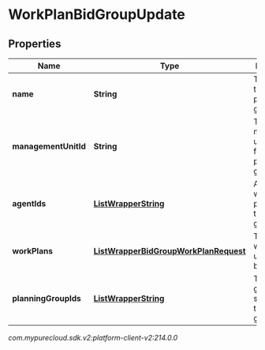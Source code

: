 # WorkPlanBidGroupUpdate


## Properties

| Name | Type | Description | Notes |
| ------------ | ------------- | ------------- | ------------- |
| **name** | **String** | The name of the work plan bid group |  [optional] |
| **managementUnitId** | **String** | The management unit ID used for this work plan bid group |  [optional] |
| **agentIds** | [**ListWrapperString**](ListWrapperString) | Agent IDs who participate in this bid group |  [optional] |
| **workPlans** | [**ListWrapperBidGroupWorkPlanRequest**](ListWrapperBidGroupWorkPlanRequest) | The list of work plans used in this bid group |  [optional] |
| **planningGroupIds** | [**ListWrapperString**](ListWrapperString) | The planning group IDs selected in this bid group |  [optional] |




_com.mypurecloud.sdk.v2:platform-client-v2:214.0.0_

